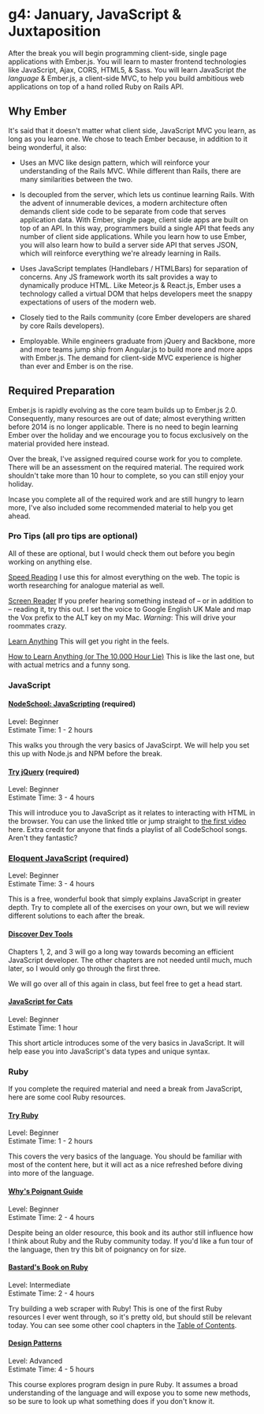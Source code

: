 # g4: January, JavaScript & Juxtaposition

After the break you will begin programming client-side, single page applications with Ember.js. You will learn to master frontend technologies like JavaScript, Ajax, CORS, HTML5, & Sass. You will learn JavaScript *the language* & Ember.js, a client-side MVC, to help you build ambitious web applications on top of a hand rolled Ruby on Rails API.

## Why Ember

It's said that it doesn't matter what client side, JavaScript MVC you learn, as long as you learn one. We chose to teach Ember because, in addition to it being wonderful, it also:

* Uses an MVC like design pattern, which will reinforce your understanding of the Rails MVC. While different than Rails, there are many similarities between the two.

* Is decoupled from the server, which lets us continue learning Rails. With the advent of innumerable devices, a modern architecture often demands client side code to be separate from code that serves application data. With Ember, single page, client side apps are built on top of an API. In this way, programmers build a single API that feeds any number of client side applications. While you learn how to use Ember, you will also learn how to build a server side API that serves JSON, which will reinforce everything we're already learning in Rails.

* Uses JavaScript templates (Handlebars / HTMLBars) for separation of concerns. Any JS framework worth its salt provides a way to dynamically produce HTML. Like Meteor.js & React.js, Ember uses a technology called a virtual DOM that helps developers meet the snappy expectations of users of the modern web.

* Closely tied to the Rails community (core Ember developers are shared by core Rails developers).

* Employable. While engineers graduate from jQuery and Backbone, more and more teams jump ship from Angular.js to build more and more apps with Ember.js. The demand for client-side MVC experience is higher than ever and Ember is on the rise.

## Required Preparation

Ember.js is rapidly evolving as the core team builds up to Ember.js 2.0. Consequently, many resources are out of date; almost everything written before 2014 is no longer applicable. There is no need to begin learning Ember over the holiday and we encourage you to focus exclusively on the material provided here instead.

Over the break, I've assigned required course work for you to complete. There will be an assessment on the required material. The required work shouldn't take more than 10 hour to complete, so you can still enjoy your holiday.

Incase you complete all of the required work and are still hungry to learn more, I've also included some recommended material to help you get ahead.

### Pro Tips (all pro tips are optional)

All of these are optional, but I would check them out before you begin working on anything else.

[Speed Reading](http://www.spreeder.com/)
I use this for almost everything on the web. The topic is worth researching for analogue material as well.

[Screen Reader](http://www.chromevox.com/)
If you prefer hearing something instead of – or in addition to – reading it, try this out. I set the voice to Google English UK Male and map the Vox prefix to the ALT key on my Mac. _Warning_: This will drive your roommates crazy.

[Learn Anything](https://www.youtube.com/watch?v=JC82Il2cjqA)
This will get you right in the feels.

[How to Learn Anything (or The 10,000 Hour Lie)](https://www.youtube.com/watch?v=5MgBikgcWnY)
This is like the last one, but with actual metrics and a funny song.

### JavaScript

#### [NodeSchool: JavaScripting](https://github.com/sethvincent/javascripting) (required)
Level: Beginner  
Estimate Time: 1 - 2 hours

This walks you through the very basics of JavaScirpt. We will help you set this up with Node.js and NPM before the break.

#### [Try jQuery](http://try.jquery.com/) (required)
Level: Beginner  
Estimate Time: 3 - 4 hours

This will introduce you to JavaScript as it relates to interacting with HTML in the browser. You can use the linked title or jump straight to [the first video](http://try.jquery.com/levels/1/sections/2) here. Extra credit for anyone that finds a playlist of all CodeSchool songs. Aren't they fantastic?

### [Eloquent JavaScript](http://eloquentjavascript.net/) (required)
Level: Beginner  
Estimate Time: 3 - 4 hours

This is a free, wonderful book that simply explains JavaScript in greater depth. Try to complete all of the exercises on your own, but we will review different solutions to each after the break.

#### [Discover Dev Tools](http://discover-devtools.codeschool.com/)
Chapters 1, 2, and 3 will go a long way towards becoming an efficient JavaScript developer. The other chapters are not needed until much, much later, so I would only go through the first three.

We will go over all of this again in class, but feel free to get a head start.

#### [JavaScript for Cats](http://jsforcats.com/)

Level: Beginner  
Estimate Time: 1 hour

This short article introduces some of the very basics in JavaScript. It will help ease you into JavaScript's data types and unique syntax.

### Ruby

If you complete the required material and need a break from JavaScript, here are some cool Ruby resources.

#### [Try Ruby](http://tryruby.org/levels/1/challenges/0)
Level: Beginner  
Estimate Time: 1 - 2 hours

This covers the very basics of the language. You should be familiar with most of the content here, but it will act as a nice refreshed before diving into more of the language.

#### [Why's Poignant Guide](http://mislav.uniqpath.com/poignant-guide/book/chapter-1.html)
Level: Beginner  
Estimate Time: 2 - 4 hours

Despite being an older resource, this book and its author still influence how I think about Ruby and the Ruby community today. If you'd like a fun tour of the language, then try this bit of poignancy on for size.

#### [Bastard's Book on Ruby](http://ruby.bastardsbook.com/chapters/web-crawling/)
Level: Intermediate  
Estimate Time: 2 - 4 hours

Try building a web scraper with Ruby! This is one of the first Ruby resources I ever went through, so it's pretty old, but should still be relevant today. You can see some other cool chapters in the [Table of Contents](http://ruby.bastardsbook.com/toc/).

#### [Design Patterns](https://www.youtube.com/watch?v=1dIS8awh5oU&list=PL-c5QGKgN2C-DPNGN4lkN3BxT2Ea2gU2V&index=5)

Level: Advanced  
Estimate Time: 4 - 5 hours

This course explores program design in pure Ruby. It assumes a broad understanding of the language and will expose you to some new methods, so be sure to look up what something does if you don't know it.
